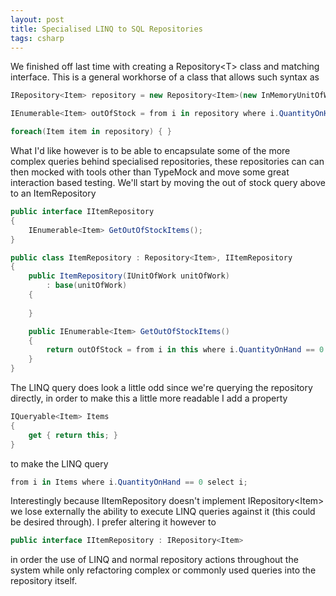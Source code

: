 ```yaml
---
layout: post
title: Specialised LINQ to SQL Repositories
tags: csharp
---
```



We finished off last time with creating a Repository&lt;T&gt; class and
matching interface. This is a general workhorse of a class that allows
such syntax as<br />

``` csharp
IRepository<Item> repository = new Repository<Item>(new InMemoryUnitOfWork);

IEnumerable<Item> outOfStock = from i in repository where i.QuantityOnHand == 0 select i;

foreach(Item item in repository) { }
```

What I&#39;d like however is to be able to encapsulate some of the more complex
queries behind specialised repositories, these repositories can can
then mocked with tools other than TypeMock and move some great
interaction based testing. We&#39;ll start by moving the out of stock query
above to an ItemRepository

``` csharp
public interface IItemRepository
{
    IEnumerable<Item> GetOutOfStockItems();
}

public class ItemRepository : Repository<Item>, IItemRepository
{
    public ItemRepository(IUnitOfWork unitOfWork)
        : base(unitOfWork)
    {
        
    }

    public IEnumerable<Item> GetOutOfStockItems()
    {
        return outOfStock = from i in this where i.QuantityOnHand == 0 select i;
    }
}
```

The LINQ query does look a little odd since we&#39;re querying the repository
directly, in order to make this a little more readable I add a property

``` csharp
IQueryable<Item> Items
{
    get { return this; }
}
```

to make the LINQ query

``` csharp
from i in Items where i.QuantityOnHand == 0 select i;
```

Interestingly because IItemRepository doesn&#39;t implement
IRepository&lt;Item&gt; we lose externally the ability to execute LINQ
queries against it (this could be desired through). I prefer altering
it however to

``` csharp
public interface IItemRepository : IRepository<Item>
```

in order the use of LINQ and normal repository actions throughout the
system while only refactoring complex or commonly used queries into the
repository itself.

